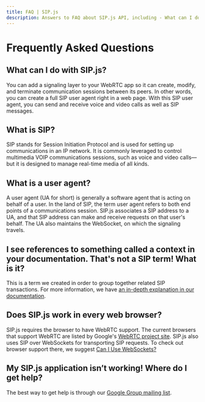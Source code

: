 ```yaml
---
title: FAQ | SIP.js
description: Answers to FAQ about SIP.js API, including - What can I do with SIP.js? What is SIP? What browsers support SIP.js (and WebRTC)? 
---
```


# Frequently Asked Questions

## What can I do with SIP.js?
You can add a signaling layer to your WebRTC app so it can create, modify, and terminate communication sessions between its peers. In other words, you can create a full SIP user agent right in a web page. With this SIP user agent, you can send and receive voice and video calls as well as SIP messages.

## What is SIP?
SIP stands for Session Initiation Protocol and is used for setting up communications in an IP network. It is commonly leveraged to control multimedia VOIP communications sessions, such as voice and video calls— but it is designed to manage real-time media of all kinds.

## What is a user agent?
A user agent (UA for short) is generally a software agent that is acting on behalf of a user. In the land of SIP, the term user agent refers to both end points of a communications session. SIP.js associates a SIP address to a UA, and that SIP address can make and receive requests on that user's behalf. The UA also maintains the WebSocket, on which the signaling travels.

## I see references to something called a context in your documentation. That's not a SIP term! What is it?
This is a term we created in order to group together related SIP transactions.  For more information, we have [an in-depth explanation in our documentation](/api/0.6.0/context/).

## Does SIP.js work in every web browser?
SIP.js requires the browser to have WebRTC support. The current browsers that support WebRTC are listed by Google's [WebRTC project site](http://www.webrtc.org/). SIP.js also uses SIP over WebSockets for transporting SIP requests. To check out browser support there, we suggest [Can I Use WebSockets?](http://caniuse.com/websockets)

## My SIP.js application isn’t working!  Where do I get help?
The best way to get help is through our [Google Group mailing list](https://groups.google.com/forum/#!forum/sip_js).

